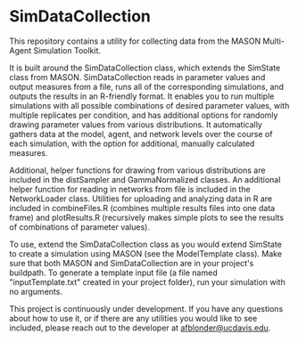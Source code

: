 # SimDataCollection

This repository contains a utility for collecting data from the MASON Multi-Agent Simulation Toolkit.

It is built around the SimDataCollection class, which extends the SimState class from MASON. SimDataCollection reads in parameter values and output measures from a file, runs all of the corresponding simulations, and outputs the results in an R-friendly format. It enables you to run multiple simulations with all possible combinations of desired parameter values, with multiple replicates per condition, and has additional options for randomly drawing parameter values from various distributions. It automatically gathers data at the model, agent, and network levels over the course of each simulation, with the option for additional, manually calculated measures.

Additional, helper functions for drawing from various distributions are included in the distSampler and GammaNormalized classes.
An additional helper function for reading in networks from file is included in the NetworkLoader class.
Utilities for uploading and analyzing data in R are included in combineFiles.R (combines multiple results files into one data frame) and plotResults.R (recursively makes simple plots to see the results of combinations of parameter values).

To use, extend the SimDataCollection class as you would extend SimState to create a simulation using MASON (see the ModelTemplate class). Make sure that both MASON and SimDataCollection are in your project's buildpath.
To generate a template input file (a file named "inputTemplate.txt" created in your project folder), run your simulation with no arguments.

This project is continuously under development. If you have any questions about how to use it, or if there are any utilities you would like to see included, please reach out to the developer at afblonder@ucdavis.edu.
